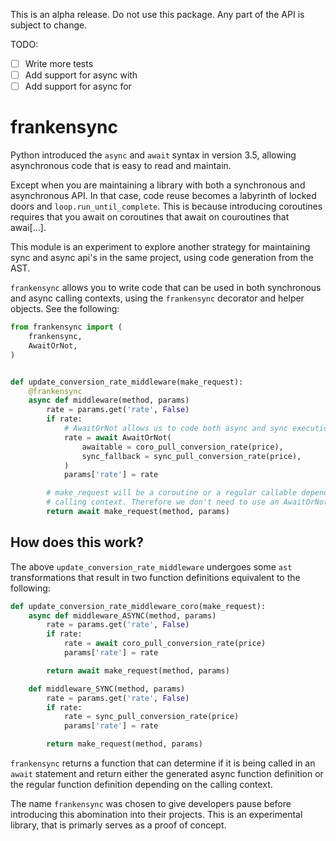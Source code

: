 This is an alpha release. Do not use this package. Any part of the API is subject to change.

TODO:

- [ ] Write more tests
- [ ] Add support for async with
- [ ] Add support for async for

# frankensync

Python introduced the `async` and `await` syntax in version 3.5, allowing asynchronous code that
is easy to read and maintain.

Except when you are maintaining a library with both a synchronous and asynchronous API. In that
case, code reuse becomes a labyrinth of locked doors and `loop.run_until_complete`. This is 
because introducing coroutines requires that you await on coroutines that await on couroutines that awai[...].

This module is an experiment to explore another strategy for maintaining sync and async api's 
in the same project, using code generation from the AST.

`frankensync` allows you to write code that can be used in both synchronous and async calling contexts, 
using the `frankensync` decorator and helper objects.  See the following:


``` python
from frankensync import (
    frankensync,
    AwaitOrNot,
)


def update_conversion_rate_middleware(make_request):
    @frankensync
    async def middleware(method, params)
        rate = params.get('rate', False)
        if rate:
            # AwaitOrNot allows us to code both async and sync execution pathways.
            rate = await AwaitOrNot(
                awaitable = coro_pull_conversion_rate(price), 
                sync_fallback = sync_pull_conversion_rate(price),
            )
            params['rate'] = rate

        # make_request will be a coroutine or a regular callable depending on the
        # calling context. Therefore we don't need to use an AwaitOrNot here.
        return await make_request(method, params)
```

## How does this work?

The above `update_conversion_rate_middleware` undergoes some `ast` transformations that result in
two function definitions equivalent to the following:

``` python
def update_conversion_rate_middleware_coro(make_request):
    async def middleware_ASYNC(method, params)
        rate = params.get('rate', False)
        if rate:
            rate = await coro_pull_conversion_rate(price) 
            params['rate'] = rate

        return await make_request(method, params)

    def middleware_SYNC(method, params)
        rate = params.get('rate', False)
        if rate:
            rate = sync_pull_conversion_rate(price)
            params['rate'] = rate

        return make_request(method, params)
```

`frankensync` returns a function that can determine if it is being called in an `await` statement and return either the generated async function definition or the regular function definition depending on the calling context.

The name `frankensync` was chosen to give developers pause before introducing this abomination into
their projects. This is an experimental library, that is primarly serves as a proof of concept.
